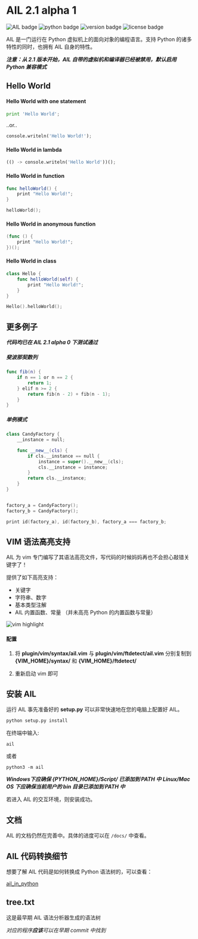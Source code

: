 # AIL 2.1 alpha 1

![AIL badge](https://img.shields.io/badge/AIL-Programming%20Language-blue)
![python badge](https://img.shields.io/badge/python-3.6%2B-blue)
![version badge](https://img.shields.io/badge/version-2.1%20alpha-success)
![license badge](https://img.shields.io/badge/license-GPL-blue)

AIL 是一门运行在 Python 虚拟机上的面向对象的编程语言。支持 Python 的诸多特性的同时，也拥有 AIL 自身的特性。

***注意：从 2.1 版本开始，AIL 自带的虚拟机和编译器已经被禁用，默认启用 Python 兼容模式***

## Hello World

#### Hello World with one statement
```python
print 'Hello World';
```
..or..
```python
console.writeln('Hello World!');
```

#### Hello World in lambda
```python
(() -> console.writeln('Hello World'))();
```

#### Hello World in function
```swift
func helloWorld() {
    print "Hello World!";
}

helloWorld();
```

#### Hello World in anonymous function
```swift
(func () {
    print "Hello World!";
})();
```

#### Hello World in class
```swift
class Hello {
    func helloWorld(self) {
        print "Hello World!";
    }
}

Hello().helloWorld();
```

## 更多例子

***代码均已在 AIL 2.1 alpha 0 下测试通过***

##### 斐波那契数列

```swift
func fib(n) {
    if n == 1 or n == 2 {
        return 1;
    } elif n >= 2 {
        return fib(n - 2) + fib(n - 1);
    }
}
```

##### 单例模式

```swift
class CandyFactory {
    __instance = null;

    func __new__(cls) {
        if cls.__instance == null {
            instance = super().__new__(cls);
            cls.__instance = instance;
        }
        return cls.__instance;
    }
}


factory_a = CandyFactory();
factory_b = CandyFactory();

print id(factory_a), id(factory_b), factory_a === factory_b;
```

## VIM 语法高亮支持

AIL 为 vim 专门编写了其语法高亮文件，写代码的时候妈妈再也不会担心敲错关键字了！

提供了如下高亮支持：

- 关键字
- 字符串、数字
- 基本类型注解
- AIL 内置函数、常量 （并未高亮 Python 的内置函数与常量）

![vim highlight](https://gitee.com/LaomoBK/ail/raw/2.1/misc/vim_highlight.jpg)

#### 配置

1. 将 **plugin/vim/syntax/ail.vim** 与 **plugin/vim/ftdetect/ail.vim** 分别复制到 **{VIM_HOME}/syntax/** 和 **{VIM_HOME}/ftdetect/**

2. 重新启动 vim 即可

## 安装 AIL

运行 AIL 事先准备好的 **setup.py** 可以非常快速地在您的电脑上配置好 AIL。

```sh
python setup.py install
```

在终端中输入:
```
ail
```

或者

```
python3 -m ail
```

***Windows下应确保 {PYTHON_HOME}/Script/ 已添加到 PATH 中***
***Linux/Mac OS 下应确保当前用户的 bin 目录已添加到 PATH 中***

若进入 AIL 的交互环境，则安装成功。

## 文档

AIL 的文档仍然在完善中。具体的进度可以在 `/docs/` 中查看。

## AIL 代码转换细节

想要了解 AIL 代码是如何转换成 Python 语法树的，可以查看：

 [ail_in_python](./docs/developer/ail_in_python.md)

## tree.txt

这是最早期 AIL 语法分析器生成的语法树

*对应的程序**应该**可以在早期 commit 中找到*
